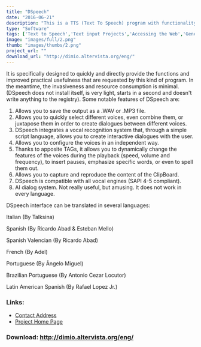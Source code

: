 ```yaml
---
title: "DSpeech"
date: "2016-06-21"
description: "This is a TTS (Text To Speech) program with functionality of ASR (Automatic Speech Recognition) integrated. It is able to to read aloud the written text and choose the sentences to be pronounced based upon the vocal answers of the user."
type: "Software"
tags: ['Text to Speech','Text input Projects','Accessing the Web','General Tools' ]
image: "images/full/2.png"
thumb: "images/thumbs/2.png"
project_url: ""
download_url: "http://dimio.altervista.org/eng/"
---
```

It is specifically designed to quickly and directly provide the functions and improved practical usefulness that are requested by this kind of program. In the meantime, the invasiveness and resource consumption is minimal.  
(DSpeech does not install itself, is very light, starts in a second and doesn't write anything to the registry). Some notable features of DSpeech are:  
  
1. Allows you to save the output as a .WAV or .MP3 file.  
2. Allows you to quickly select different voices, even combine them, or juxtapose them in order to create dialogues between different voices.  
3. DSpeech integrates a vocal recognition system that, through a simple script language, allows you to create interactive dialogues with the user.  
4. Allows you to configure the voices in an independent way.  
5. Thanks to apposite TAGs, it allows you to dynamically change the features of the voices during the playback (speed, volume and frequency), to insert pauses, emphasize specific words, or even to spell them out.  
6. Allows you to capture and reproduce the content of the ClipBoard.  
7. DSpeech is compatible with all vocal engines (SAPI 4-5 compliant).  
8. AI dialog system. Not really useful, but amusing. It does not work in every language.

DSpeech interface can be translated in several languages:

Italian (By Talksina)

Spanish (By Ricardo Abad & Esteban Mello)

Spanish Valencian (By Ricardo Abad)

French (By Adel)

Portuguese (By Ângelo Miguel)

Brazilian Portuguese (By Antonio Cezar Locutor)

Latin American Spanish (By Rafael Lopez Jr.)

### Links:
- <a href="mailto:cyberdimio@gmail.com">Contact Address</a>
- <a href="http://dimio.altervista.org/eng/">Project Home Page</a>

### Download: http://dimio.altervista.org/eng/ 
